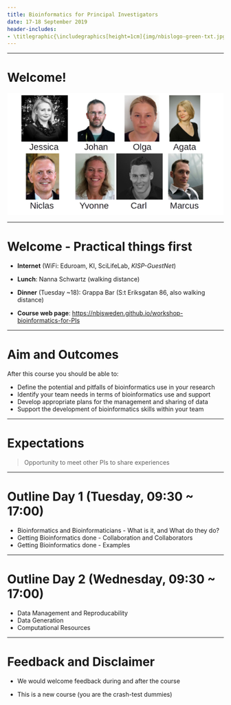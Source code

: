```yaml
---
title: Bioinformatics for Principal Investigators
date: 17-18 September 2019
header-includes:
- \titlegraphic{\includegraphics[height=1cm]{img/nbislogo-green-txt.jpg}\hspace*{4.5cm}~\includegraphics[height=1cm]{img/scilifelab_logo-green.jpg}}
---
```



---

# Welcome!

![](img/teachers.png)


---

# Welcome - Practical things first

- **Internet** (WiFi: Eduroam, KI, SciLifeLab, *KISP-GuestNet*)
- **Lunch**: Nanna Schwartz (walking distance)
- **Dinner** (Tuesday  ~18): Grappa Bar (S:t Eriksgatan 86, also walking distance)

- **Course web page**: <https://nbisweden.github.io/workshop-bioinformatics-for-PIs>


---

# Aim and Outcomes

After this course you should be able to:

- Define the potential and pitfalls of bioinformatics use in your research
- Identify your team needs in terms of bioinformatics use and support
- Develop appropriate plans for the management and sharing of data
- Support the development of bioinformatics skills within your team


---

# Expectations

> Opportunity to meet other PIs to share experiences


---

# Outline Day 1 (Tuesday, 09:30 ~ 17:00)

- Bioinformatics and Bioinformaticians - What is it, and What do they do?
- Getting Bioinformatics done - Collaboration and Collaborators
- Getting Bioinformatics done - Examples


---

# Outline Day 2 (Wednesday, 09:30 ~ 17:00)

- Data Management and Reproducability
- Data Generation
- Computational Resources


---

# Feedback and Disclaimer

- We would welcome feedback during and after the course

- This is a new course (you are the crash-test dummies)


